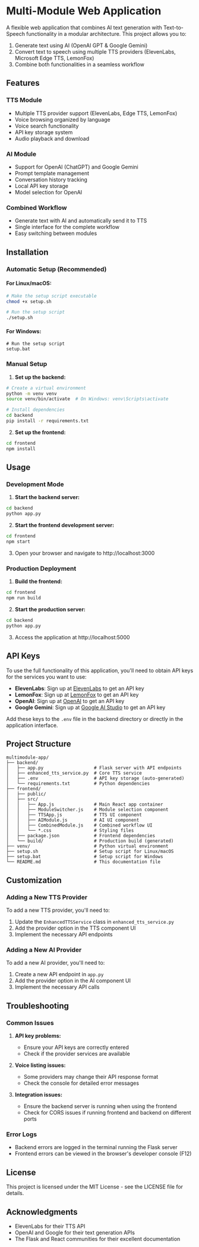 # Multi-Module Web Application

A flexible web application that combines AI text generation with Text-to-Speech functionality in a modular architecture. This project allows you to:

1. Generate text using AI (OpenAI GPT & Google Gemini)
2. Convert text to speech using multiple TTS providers (ElevenLabs, Microsoft Edge TTS, LemonFox)
3. Combine both functionalities in a seamless workflow

## Features

### TTS Module
- Multiple TTS provider support (ElevenLabs, Edge TTS, LemonFox)
- Voice browsing organized by language
- Voice search functionality
- API key storage system
- Audio playback and download

### AI Module
- Support for OpenAI (ChatGPT) and Google Gemini
- Prompt template management
- Conversation history tracking
- Local API key storage
- Model selection for OpenAI

### Combined Workflow
- Generate text with AI and automatically send it to TTS
- Single interface for the complete workflow
- Easy switching between modules

## Installation

### Automatic Setup (Recommended)

#### For Linux/macOS:
```bash
# Make the setup script executable
chmod +x setup.sh

# Run the setup script
./setup.sh
```

#### For Windows:
```
# Run the setup script
setup.bat
```

### Manual Setup

1. **Set up the backend:**
```bash
# Create a virtual environment
python -m venv venv
source venv/bin/activate  # On Windows: venv\Scripts\activate

# Install dependencies
cd backend
pip install -r requirements.txt
```

2. **Set up the frontend:**
```bash
cd frontend
npm install
```

## Usage

### Development Mode

1. **Start the backend server:**
```bash
cd backend
python app.py
```

2. **Start the frontend development server:**
```bash
cd frontend
npm start
```

3. Open your browser and navigate to http://localhost:3000

### Production Deployment

1. **Build the frontend:**
```bash
cd frontend
npm run build
```

2. **Start the production server:**
```bash
cd backend
python app.py
```

3. Access the application at http://localhost:5000

## API Keys

To use the full functionality of this application, you'll need to obtain API keys for the services you want to use:

- **ElevenLabs**: Sign up at [ElevenLabs](https://elevenlabs.io/) to get an API key
- **LemonFox**: Sign up at [LemonFox](https://lemonfox.ai/) to get an API key
- **OpenAI**: Sign up at [OpenAI](https://platform.openai.com/) to get an API key
- **Google Gemini**: Sign up at [Google AI Studio](https://makersuite.google.com/) to get an API key

Add these keys to the `.env` file in the backend directory or directly in the application interface.

## Project Structure

```
multimodule-app/
├── backend/
│   ├── app.py                   # Flask server with API endpoints
│   ├── enhanced_tts_service.py  # Core TTS service
│   ├── .env                     # API key storage (auto-generated)
│   └── requirements.txt         # Python dependencies
├── frontend/
│   ├── public/
│   ├── src/
│   │   ├── App.js               # Main React app container
│   │   ├── ModuleSwitcher.js    # Module selection component
│   │   ├── TTSApp.js            # TTS UI component
│   │   ├── AIModule.js          # AI UI component
│   │   ├── CombinedModule.js    # Combined workflow UI
│   │   └── *.css                # Styling files
│   ├── package.json             # Frontend dependencies
│   └── build/                   # Production build (generated)
├── venv/                        # Python virtual environment
├── setup.sh                     # Setup script for Linux/macOS
├── setup.bat                    # Setup script for Windows
└── README.md                    # This documentation file
```

## Customization

### Adding a New TTS Provider

To add a new TTS provider, you'll need to:

1. Update the `EnhancedTTSService` class in `enhanced_tts_service.py`
2. Add the provider option in the TTS component UI
3. Implement the necessary API endpoints

### Adding a New AI Provider

To add a new AI provider, you'll need to:

1. Create a new API endpoint in `app.py`
2. Add the provider option in the AI component UI
3. Implement the necessary API calls

## Troubleshooting

### Common Issues

1. **API key problems:**
   - Ensure your API keys are correctly entered
   - Check if the provider services are available

2. **Voice listing issues:**
   - Some providers may change their API response format
   - Check the console for detailed error messages

3. **Integration issues:**
   - Ensure the backend server is running when using the frontend
   - Check for CORS issues if running frontend and backend on different ports

### Error Logs

- Backend errors are logged in the terminal running the Flask server
- Frontend errors can be viewed in the browser's developer console (F12)

## License

This project is licensed under the MIT License - see the LICENSE file for details.

## Acknowledgments

- ElevenLabs for their TTS API
- OpenAI and Google for their text generation APIs
- The Flask and React communities for their excellent documentation
